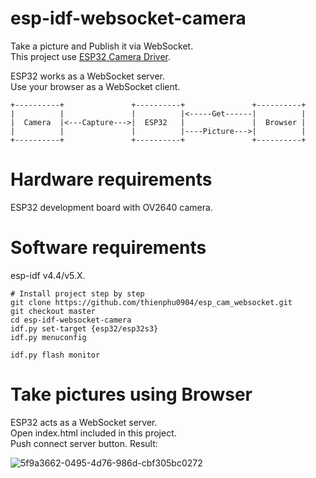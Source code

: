 # esp-idf-websocket-camera
Take a picture and Publish it via WebSocket.   
This project use [ESP32 Camera Driver](https://components.espressif.com/components/espressif/esp32-camera).   

ESP32 works as a WebSocket server.   
Use your browser as a WebSocket client.   
```
+----------+               +----------+               +----------+
|          |               |          |<-----Get------|          |
|  Camera  |<---Capture--->|  ESP32   |               |  Browser |
|          |               |          |----Picture--->|          |
+----------+               +----------+               +----------+
```

# Hardware requirements
ESP32 development board with OV2640 camera.     

# Software requirements
esp-idf v4.4/v5.X.   

```
# Install project step by step
git clone https://github.com/thienphu0904/esp_cam_websocket.git
git checkout master
cd esp-idf-websocket-camera
idf.py set-target {esp32/esp32s3}
idf.py menuconfig

idf.py flash monitor
```

# Take pictures using Browser
ESP32 acts as a WebSocket server.   
Open index.html included in this project.   
Push connect server button.
Result:    

![5f9a3662-0495-4d76-986d-cbf305bc0272](https://github.com/thienphu0904/esp_cam_websocket/assets/167863085/363fe215-0172-430e-94db-d2340074e316)

